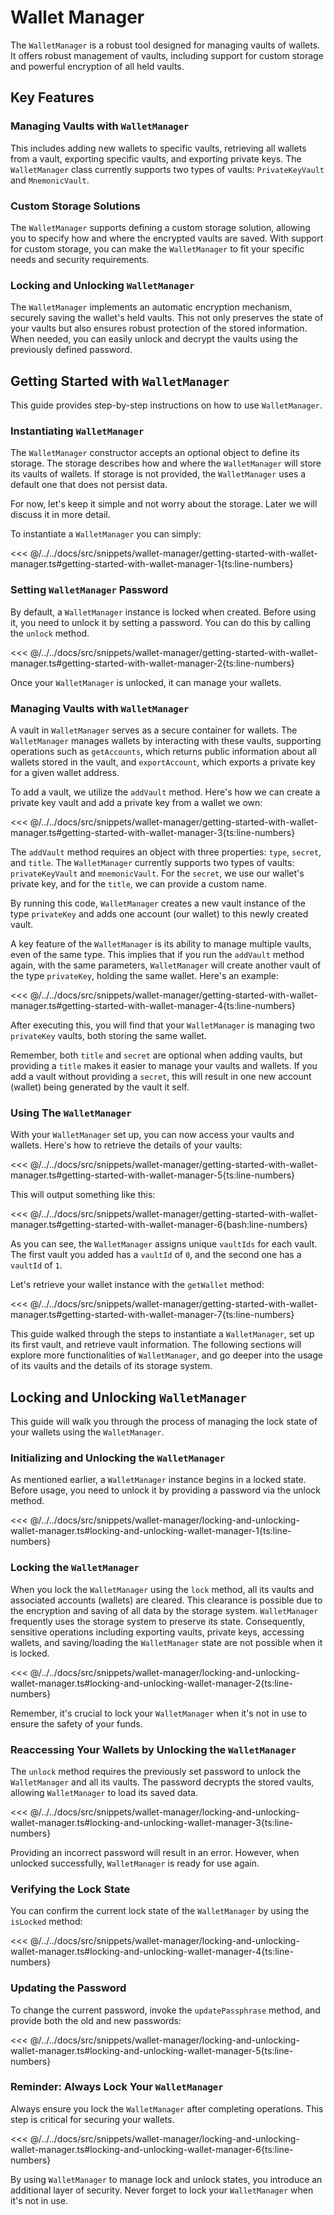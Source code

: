 # Wallet Manager

The `WalletManager` is a robust tool designed for managing vaults of wallets. It offers robust management of vaults, including support for custom storage and powerful encryption of all held vaults.

## Key Features

### Managing Vaults with `WalletManager`

This includes adding new wallets to specific vaults, retrieving all wallets from a vault, exporting specific vaults, and exporting private keys. The `WalletManager` class currently supports two types of vaults: `PrivateKeyVault` and `MnemonicVault`.

### Custom Storage Solutions

The `WalletManager` supports defining a custom storage solution, allowing you to specify how and where the encrypted vaults are saved. With support for custom storage, you can make the `WalletManager` to fit your specific needs and security requirements.

### Locking and Unlocking `WalletManager`

The `WalletManager` implements an automatic encryption mechanism, securely saving the wallet's held vaults. This not only preserves the state of your vaults but also ensures robust protection of the stored information. When needed, you can easily unlock and decrypt the vaults using the previously defined password.

## Getting Started with `WalletManager`

This guide provides step-by-step instructions on how to use `WalletManager`.

### Instantiating `WalletManager`

The `WalletManager` constructor accepts an optional object to define its storage. The storage describes how and where the `WalletManager` will store its vaults of wallets. If storage is not provided, the `WalletManager` uses a default one that does not persist data.

For now, let's keep it simple and not worry about the storage. Later we will discuss it in more detail.

To instantiate a `WalletManager` you can simply:

<<< @/../../docs/src/snippets/wallet-manager/getting-started-with-wallet-manager.ts#getting-started-with-wallet-manager-1{ts:line-numbers}

### Setting `WalletManager` Password

By default, a `WalletManager` instance is locked when created. Before using it, you need to unlock it by setting a password. You can do this by calling the `unlock` method.

<<< @/../../docs/src/snippets/wallet-manager/getting-started-with-wallet-manager.ts#getting-started-with-wallet-manager-2{ts:line-numbers}

Once your `WalletManager` is unlocked, it can manage your wallets.

### Managing Vaults with `WalletManager`

A vault in `WalletManager` serves as a secure container for wallets. The `WalletManager` manages wallets by interacting with these vaults, supporting operations such as `getAccounts`, which returns public information about all wallets stored in the vault, and `exportAccount`, which exports a private key for a given wallet address.

To add a vault, we utilize the `addVault` method. Here's how we can create a private key vault and add a private key from a wallet we own:

<<< @/../../docs/src/snippets/wallet-manager/getting-started-with-wallet-manager.ts#getting-started-with-wallet-manager-3{ts:line-numbers}

The `addVault` method requires an object with three properties: `type`, `secret`, and `title`. The `WalletManager` currently supports two types of vaults: `privateKeyVault` and `mnemonicVault`. For the `secret`, we use our wallet's private key, and for the `title`, we can provide a custom name.

By running this code, `WalletManager` creates a new vault instance of the type `privateKey` and adds one account (our wallet) to this newly created vault.

A key feature of the `WalletManager` is its ability to manage multiple vaults, even of the same type. This implies that if you run the `addVault` method again, with the same parameters, `WalletManager` will create another vault of the type `privateKey`, holding the same wallet. Here's an example:

<<< @/../../docs/src/snippets/wallet-manager/getting-started-with-wallet-manager.ts#getting-started-with-wallet-manager-4{ts:line-numbers}

After executing this, you will find that your `WalletManager` is managing two `privateKey` vaults, both storing the same wallet.

Remember, both `title` and `secret` are optional when adding vaults, but providing a `title` makes it easier to manage your vaults and wallets. If you add a vault without providing a `secret`, this will result in one new account (wallet) being generated by the vault it self.

### Using The `WalletManager`

With your `WalletManager` set up, you can now access your vaults and wallets. Here's how to retrieve the details of your vaults:

<<< @/../../docs/src/snippets/wallet-manager/getting-started-with-wallet-manager.ts#getting-started-with-wallet-manager-5{ts:line-numbers}

This will output something like this:

<<< @/../../docs/src/snippets/wallet-manager/getting-started-with-wallet-manager.ts#getting-started-with-wallet-manager-6{bash:line-numbers}

As you can see, the `WalletManager` assigns unique `vaultIds` for each vault. The first vault you added has a `vaultId` of `0`, and the second one has a `vaultId` of `1`.

Let's retrieve your wallet instance with the `getWallet` method:

<<< @/../../docs/src/snippets/wallet-manager/getting-started-with-wallet-manager.ts#getting-started-with-wallet-manager-7{ts:line-numbers}

This guide walked through the steps to instantiate a `WalletManager`, set up its first vault, and retrieve vault information. The following sections will explore more functionalities of `WalletManager`, and go deeper into the usage of its vaults and the details of its storage system.

## Locking and Unlocking `WalletManager`

This guide will walk you through the process of managing the lock state of your wallets using the `WalletManager`.

### Initializing and Unlocking the `WalletManager`

As mentioned earlier, a `WalletManager` instance begins in a locked state. Before usage, you need to unlock it by providing a password via the unlock method.

<<< @/../../docs/src/snippets/wallet-manager/locking-and-unlocking-wallet-manager.ts#locking-and-unlocking-wallet-manager-1{ts:line-numbers}

### Locking the `WalletManager`

When you lock the `WalletManager` using the `lock` method, all its vaults and associated accounts (wallets) are cleared. This clearance is possible due to the encryption and saving of all data by the storage system. `WalletManager` frequently uses the storage system to preserve its state. Consequently, sensitive operations including exporting vaults, private keys, accessing wallets, and saving/loading the `WalletManager` state are not possible when it is locked.

<<< @/../../docs/src/snippets/wallet-manager/locking-and-unlocking-wallet-manager.ts#locking-and-unlocking-wallet-manager-2{ts:line-numbers}

Remember, it's crucial to lock your `WalletManager` when it's not in use to ensure the safety of your funds.

### Reaccessing Your Wallets by Unlocking the `WalletManager`

The `unlock` method requires the previously set password to unlock the `WalletManager` and all its vaults. The password decrypts the stored vaults, allowing `WalletManager` to load its saved data.

<<< @/../../docs/src/snippets/wallet-manager/locking-and-unlocking-wallet-manager.ts#locking-and-unlocking-wallet-manager-3{ts:line-numbers}

Providing an incorrect password will result in an error. However, when unlocked successfully, `WalletManager` is ready for use again.

### Verifying the Lock State

You can confirm the current lock state of the `WalletManager` by using the `isLocked` method:

<<< @/../../docs/src/snippets/wallet-manager/locking-and-unlocking-wallet-manager.ts#locking-and-unlocking-wallet-manager-4{ts:line-numbers}

### Updating the Password

To change the current password, invoke the `updatePassphrase` method, and provide both the old and new passwords:

<<< @/../../docs/src/snippets/wallet-manager/locking-and-unlocking-wallet-manager.ts#locking-and-unlocking-wallet-manager-5{ts:line-numbers}

### Reminder: Always Lock Your `WalletManager`

Always ensure you lock the `WalletManager` after completing operations. This step is critical for securing your wallets.

<<< @/../../docs/src/snippets/wallet-manager/locking-and-unlocking-wallet-manager.ts#locking-and-unlocking-wallet-manager-6{ts:line-numbers}

By using `WalletManager` to manage lock and unlock states, you introduce an additional layer of security. Never forget to lock your `WalletManager` when it's not in use.
